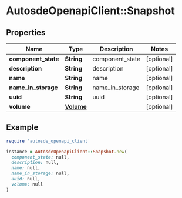 # AutosdeOpenapiClient::Snapshot

## Properties

| Name | Type | Description | Notes |
| ---- | ---- | ----------- | ----- |
| **component_state** | **String** | component_state | [optional] |
| **description** | **String** | description | [optional] |
| **name** | **String** | name | [optional] |
| **name_in_storage** | **String** | name_in_storage | [optional] |
| **uuid** | **String** | uuid | [optional] |
| **volume** | [**Volume**](Volume.md) |  | [optional] |

## Example

```ruby
require 'autosde_openapi_client'

instance = AutosdeOpenapiClient::Snapshot.new(
  component_state: null,
  description: null,
  name: null,
  name_in_storage: null,
  uuid: null,
  volume: null
)
```

